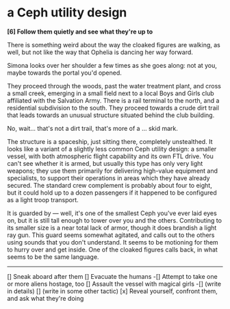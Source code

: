 # a Ceph utility design

**\[6] Follow them quietly and see what they're up to**

There is something weird about the way the cloaked figures are walking, as well, but not like the way that Ophelia is dancing her way forward.

Simona looks over her shoulder a few times as she goes along: not at you, maybe towards the portal you'd opened.

They proceed through the woods, past the water treatment plant, and cross a small creek, emerging in a small field next to a local Boys and Girls club affiliated with the Salvation Army. There is a rail terminal to the north, and a residential subdivision to the south. They proceed towards a crude dirt trail that leads towards an unusual structure situated behind the club building.

No, wait... that's not a dirt trail, that's more of a ... skid mark.

The structure is a spaceship, just sitting there, completely unstealthed. It looks like a variant of a slightly less common Ceph utility design: a smaller vessel, with both atmospheric flight capability and its own FTL drive. You can't see whether it is armed, but usually this type has only very light weapons; they use them primarily for delivering high-value equipment and specialists, to support their operations in areas which they have already secured. The standard crew complement is probably about four to eight, but it could hold up to a dozen passengers if it happened to be configured as a light troop transport.

It is guarded by — well, it's one of the smallest Ceph you've ever laid eyes on, but it is still tall enough to tower over you and the others. Contributing to its smaller size is a near total lack of armor, though it does brandish a light ray gun. This guard seems somewhat agitated, and calls out to the others using sounds that you don't understand. It seems to be motioning for them to hurry over and get inside. One of the cloaked figures calls back, in what seems to be the same language.

***

\[] Sneak aboard after them
\[] Evacuate the humans
-\[] Attempt to take one or more aliens hostage, too
\[] Assault the vessel with magical girls
-\[] (write in details)
\[] (write in some other tactic)
\[x] Reveal yourself, confront them, and ask what they're doing
